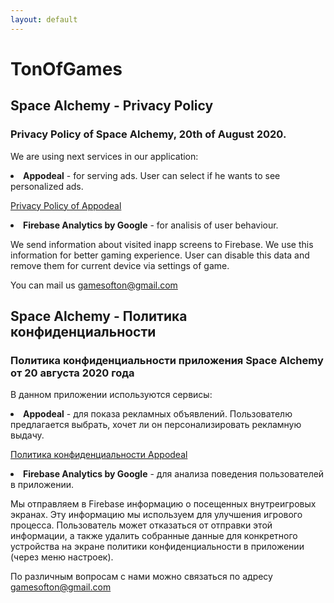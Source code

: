 ```yaml
---
layout: default
---
```


# TonOfGames

## Space Alchemy - Privacy Policy

<h3>
Privacy Policy of Space Alchemy, 20th of August 2020.
</h3>

<p>
We are using next services in our application:
<li><b>Appodeal</b> - for serving ads. User can select if he wants to see personalized ads.
<p>
<a href="https://www.appodeal.com/home/privacy-policy/">Privacy Policy of Appodeal</a>
</p>
</li>
<li><b>Firebase Analytics by Google</b> - for analisis of user behaviour.
<p>
We send information about visited inapp screens to Firebase. We use this information for better gaming experience. User can disable this data and remove them for current device via settings of game.
</p>
</li>
</p>

<p>
You can mail us <a href="mailto:gamesofton@gmail.com">gamesofton@gmail.com</a>
</p>

## Space Alchemy - Политика конфиденциальности

<h3>
Политика конфиденциальности приложения Space Alchemy от 20 августа 2020 года
</h3>

<p>
В данном приложении используются сервисы:
<li><b>Appodeal</b> - для показа рекламных объявлений. Пользователю предлагается выбрать, хочет ли он персонализировать рекламную выдачу.
<p>
<a href="https://www.appodeal.com/home/privacy-policy/">Политика конфиденциальности Appodeal</a>
</p>
</li>
<li><b>Firebase Analytics by Google</b> - для анализа поведения пользователей в приложении.
<p>
Мы отправляем в Firebase информацию о посещенных внутреигровых экранах. Эту информацию мы используем для улучшения игрового процесса. Пользователь может отказаться от отправки этой информации,
а также удалить собранные данные для конкретного устройства на экране политики конфиденциальности в приложении (через меню настроек).
</p>
</li>
</p>



<p>
По различным вопросам с нами можно связаться по адресу <a href="mailto:gamesofton@gmail.com">gamesofton@gmail.com</a>
</p>

